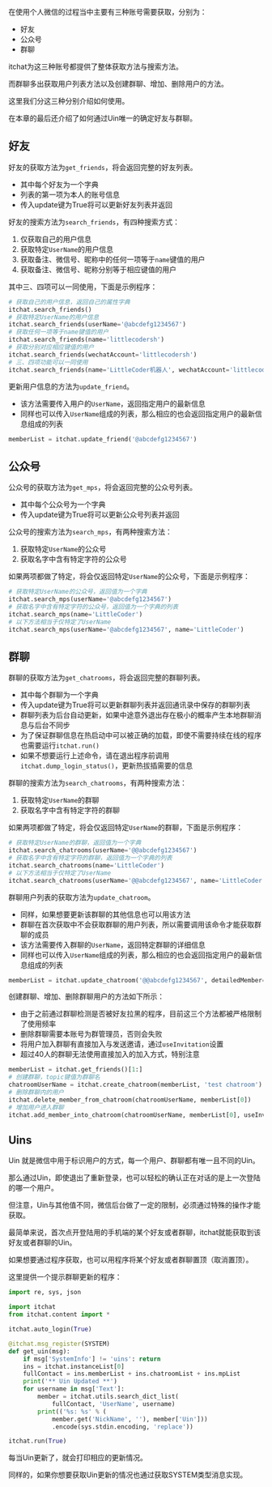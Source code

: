 在使用个人微信的过程当中主要有三种账号需要获取，分别为：
* 好友
* 公众号
* 群聊

itchat为这三种账号都提供了整体获取方法与搜索方法。

而群聊多出获取用户列表方法以及创建群聊、增加、删除用户的方法。

这里我们分这三种分别介绍如何使用。

在本章的最后还介绍了如何通过Uin唯一的确定好友与群聊。

## 好友

好友的获取方法为`get_friends`，将会返回完整的好友列表。
* 其中每个好友为一个字典
* 列表的第一项为本人的账号信息
* 传入update键为True将可以更新好友列表并返回

好友的搜索方法为`search_friends`，有四种搜索方式：
1. 仅获取自己的用户信息
2. 获取特定`UserName`的用户信息
3. 获取备注、微信号、昵称中的任何一项等于`name`键值的用户
4. 获取备注、微信号、昵称分别等于相应键值的用户

其中三、四项可以一同使用，下面是示例程序：

```python
# 获取自己的用户信息，返回自己的属性字典
itchat.search_friends()
# 获取特定UserName的用户信息
itchat.search_friends(userName='@abcdefg1234567')
# 获取任何一项等于name键值的用户
itchat.search_friends(name='littlecodersh')
# 获取分别对应相应键值的用户
itchat.search_friends(wechatAccount='littlecodersh')
# 三、四项功能可以一同使用
itchat.search_friends(name='LittleCoder机器人', wechatAccount='littlecodersh')
```

更新用户信息的方法为`update_friend`。
* 该方法需要传入用户的`UserName`，返回指定用户的最新信息
* 同样也可以传入`UserName`组成的列表，那么相应的也会返回指定用户的最新信息组成的列表

```python
memberList = itchat.update_friend('@abcdefg1234567')
```

## 公众号

公众号的获取方法为`get_mps`，将会返回完整的公众号列表。
* 其中每个公众号为一个字典
* 传入update键为True将可以更新公众号列表并返回

公众号的搜索方法为`search_mps`，有两种搜索方法：
1. 获取特定`UserName`的公众号
2. 获取名字中含有特定字符的公众号

如果两项都做了特定，将会仅返回特定`UserName`的公众号，下面是示例程序：

```python
# 获取特定UserName的公众号，返回值为一个字典
itchat.search_mps(userName='@abcdefg1234567')
# 获取名字中含有特定字符的公众号，返回值为一个字典的列表
itchat.search_mps(name='LittleCoder')
# 以下方法相当于仅特定了UserName
itchat.search_mps(userName='@abcdefg1234567', name='LittleCoder')
```

## 群聊

群聊的获取方法为`get_chatrooms`，将会返回完整的群聊列表。
* 其中每个群聊为一个字典
* 传入update键为True将可以更新群聊列表并返回通讯录中保存的群聊列表
* 群聊列表为后台自动更新，如果中途意外退出存在极小的概率产生本地群聊消息与后台不同步
* 为了保证群聊信息在热启动中可以被正确的加载，即使不需要持续在线的程序也需要运行`itchat.run()`
* 如果不想要运行上述命令，请在退出程序前调用`itchat.dump_login_status()`，更新热拔插需要的信息

群聊的搜索方法为`search_chatrooms`，有两种搜索方法：
1. 获取特定`UserName`的群聊
2. 获取名字中含有特定字符的群聊

如果两项都做了特定，将会仅返回特定`UserName`的群聊，下面是示例程序：

```python
# 获取特定UserName的群聊，返回值为一个字典
itchat.search_chatrooms(userName='@@abcdefg1234567')
# 获取名字中含有特定字符的群聊，返回值为一个字典的列表
itchat.search_chatrooms(name='LittleCoder')
# 以下方法相当于仅特定了UserName
itchat.search_chatrooms(userName='@@abcdefg1234567', name='LittleCoder')
```

群聊用户列表的获取方法为`update_chatroom`。
* 同样，如果想要更新该群聊的其他信息也可以用该方法
* 群聊在首次获取中不会获取群聊的用户列表，所以需要调用该命令才能获取群聊的成员
* 该方法需要传入群聊的`UserName`，返回特定群聊的详细信息
* 同样也可以传入`UserName`组成的列表，那么相应的也会返回指定用户的最新信息组成的列表

```python
memberList = itchat.update_chatroom('@@abcdefg1234567', detailedMember=True)
```

创建群聊、增加、删除群聊用户的方法如下所示：
* 由于之前通过群聊检测是否被好友拉黑的程序，目前这三个方法都被严格限制了使用频率
* 删除群聊需要本账号为群管理员，否则会失败
* 将用户加入群聊有直接加入与发送邀请，通过`useInvitation`设置
* 超过40人的群聊无法使用直接加入的加入方式，特别注意

```python
memberList = itchat.get_friends()[1:]
# 创建群聊，topic键值为群聊名
chatroomUserName = itchat.create_chatroom(memberList, 'test chatroom')
# 删除群聊内的用户
itchat.delete_member_from_chatroom(chatroomUserName, memberList[0])
# 增加用户进入群聊
itchat.add_member_into_chatroom(chatroomUserName, memberList[0], useInvitation=False)
```

## Uins

Uin 就是微信中用于标识用户的方式，每一个用户、群聊都有唯一且不同的Uin。

那么通过Uin，即使退出了重新登录，也可以轻松的确认正在对话的是上一次登陆的哪一个用户。

但注意，Uin与其他值不同，微信后台做了一定的限制，必须通过特殊的操作才能获取。

最简单来说，首次点开登陆用的手机端的某个好友或者群聊，itchat就能获取到该好友或者群聊的Uin。

如果想要通过程序获取，也可以用程序将某个好友或者群聊置顶（取消置顶）。

这里提供一个提示群聊更新的程序：

```python
import re, sys, json

import itchat
from itchat.content import *

itchat.auto_login(True)

@itchat.msg_register(SYSTEM)
def get_uin(msg):
    if msg['SystemInfo'] != 'uins': return
    ins = itchat.instanceList[0]
    fullContact = ins.memberList + ins.chatroomList + ins.mpList
    print('** Uin Updated **')
    for username in msg['Text']:
        member = itchat.utils.search_dict_list(
            fullContact, 'UserName', username)
        print(('%s: %s' % (
            member.get('NickName', ''), member['Uin']))
            .encode(sys.stdin.encoding, 'replace'))

itchat.run(True)
```

每当Uin更新了，就会打印相应的更新情况。

同样的，如果你想要获取Uin更新的情况也通过获取SYSTEM类型消息实现。
